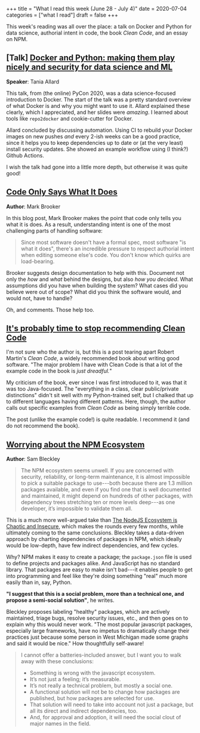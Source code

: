 +++
title = "What I read this week (June 28 - July 4)"
date = 2020-07-04
categories = ["what I read"]
draft = false
+++

This week's reading was all over the place: a talk on Docker and Python for data science, authorial intent in code, the book *Clean Code*, and an essay on NPM.

<!--more-->

## [Talk] [Docker and Python: making them play nicely and security for data science and ML](https://us.pycon.org/2020/schedule/presentation/175/)
**Speaker**: Tania Allard

This talk, from (the online) PyCon 2020, was a data science-focused introduction to Docker. The start of the talk was a pretty standard overview of what Docker is and why you might want to use it. Allard explained these clearly, which I appreciated, and her slides were *amazing*. I learned about tools like `repo2docker` and cookie-cutter for Docker.

Allard concluded by discussing automation. Using CI to rebuild your Docker images on new pushes *and* every 2-ish weeks can be a good practice, since it helps you to keep dependencies up to date or (at the very least) install security updates. She showed an example workflow using (I think?) Github Actions.

I wish the talk had gone into a little more depth, but otherwise it was quite good!


## [Code Only Says What It Does](https://brooker.co.za/blog/2020/06/23/code.html)
**Author**: Mark Brooker

In this blog post, Mark Brooker makes the point that code only tells you what it is does. As a result, understanding intent is one of the most challenging parts of handling software:

> Since most software doesn't have a formal spec, most software "is what it does", there's an incredible pressure to respect authorial intent when editing someone else's code. You don't know which quirks are load-bearing.

Brooker suggests design documentation to help with this. Document not only the *how* and *what* behind the designs, but also *how you decided*. What assumptions did you have when building the system? What cases did you believe were out of scope? What did you think the software would, and would not, have to handle?

Oh, and comments. Those help too.


## [It's probably time to stop recommending Clean Code](https://qntm.org/clean)
I'm not sure who the author is, but this is a post tearing apart Robert Martin's *Clean Code*, a widely recommended book about writing good software. "The major problem I have with Clean Code is that a lot of the example code in the book is *just dreadful.*"

My criticism of the book, ever since I was first introduced to it, was that it was too Java-focused. The "everything in a class, clear public/private distinctions" didn't sit well with my Python-trained self, but I chalked that up to different languages having different patterns. Here, though, the author calls out specific examples from *Clean Code* as being simply terrible code.

The post (unlike the example code!) is quite readable. I recommend it (and do not recommend the book).


## [Worrying about the NPM Ecosystem](https://sambleckley.com/writing/npm.html?)
**Author**: Sam Bleckley

> The NPM ecosystem seems unwell. If you are concerned with security, reliability, or long-term maintenance, it is almost impossible to pick a suitable package to use---both because there are 1.3 million packages available, and even if you find one that is well documented and maintained, it might depend on hundreds of other packages, with dependency trees stretching ten or more levels deep---as one developer, it’s impossible to validate them all.

This is a much more well-argued take than [The NodeJS Ecosystem is Chaotic and Insecure](https://medium.com/commitlog/the-internet-is-at-the-mercy-of-a-handful-of-people-73fac4bc5068), which makes the rounds every few months, while ultimately coming to the same conclusions. Bleckley takes a data-driven approach by charting dependencies of packages in NPM, which ideally would be low-depth, have few indirect dependencies, and few cycles.

Why? NPM makes it easy to create a package; the `package.json` file is used to define projects and packages alike. And JavaScript has no standard library. That packages are easy to make isn't bad---it enables people to get into programming and feel like they're doing something "real" much more easily than in, say, Python. 

**"I suggest that this is a social problem, more than a technical one, and propose a semi-social solution"**, he writes. 

Bleckley proposes labeling "healthy" packages, which are actively maintained, triage bugs, resolve security issues, etc., and then goes on to explain why this would never work. "The most popular javascript packages, especially large frameworks, have no impetus to dramatically change their practices just because some person in West Michigan made some graphs and said it would be nice." How thoughtfully self-aware!

> I cannot offer a batteries-included answer, but I want you to walk away with these conclusions:
> * Something is wrong with the javascript ecosystem.
> * It’s not just a feeling; it’s measurable.
> * It’s not really a technical problem, but mostly a social one.
> * A functional solution will not be to change how packages are published, but how packages are selected for use.
> * That solution will need to take into account not just a package, but all its direct and indirect dependencies, too.
> * And, for approval and adoption, it will need the social clout of major names in the field.


